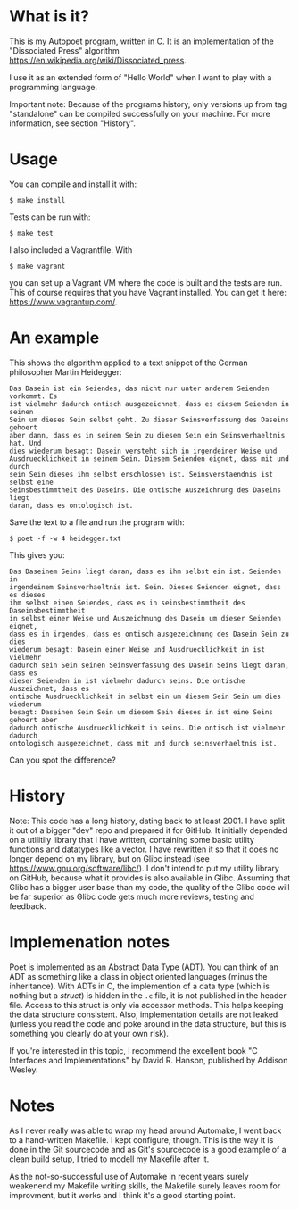 What is it?
==========

This is my Autopoet program, written in C. It is an implementation of the
"Dissociated Press" algorithm https://en.wikipedia.org/wiki/Dissociated_press.

I use it as an extended form of "Hello World" when I want to play with a
programming language.

Important note: Because of the programs history, only versions up from tag
"standalone" can be compiled successfully on your machine. For more information,
see section "History".

Usage
=====

You can compile and install it with:

```
$ make install
```

Tests can be run with:

```
$ make test
```

I also included a Vagrantfile. With

```
$ make vagrant
```

you can set up a Vagrant VM where the code is built and the tests are run. This
of course requires that you have Vagrant installed. You can get it here:
https://www.vagrantup.com/.

An example
==========

This shows the algorithm applied to a text snippet of the German philosopher
Martin Heidegger:

```
Das Dasein ist ein Seiendes, das nicht nur unter anderem Seienden vorkommt. Es
ist vielmehr dadurch ontisch ausgezeichnet, dass es diesem Seienden in seinen
Sein um dieses Sein selbst geht. Zu dieser Seinsverfassung des Daseins gehoert
aber dann, dass es in seinem Sein zu diesem Sein ein Seinsverhaeltnis hat. Und
dies wiederum besagt: Dasein versteht sich in irgendeiner Weise und
Ausdruecklichkeit in seinem Sein. Diesem Seienden eignet, dass mit und durch
sein Sein dieses ihm selbst erschlossen ist. Seinsverstaendnis ist selbst eine
Seinsbestimmtheit des Daseins. Die ontische Auszeichnung des Daseins liegt
daran, dass es ontologisch ist.
```

Save the text to a file and run the program with:

```
$ poet -f -w 4 heidegger.txt
```

This gives you:

```
Das Daseinem Seins liegt daran, dass es ihm selbst ein ist. Seienden in
irgendeinem Seinsverhaeltnis ist. Sein. Dieses Seienden eignet, dass es dieses
ihm selbst einen Seiendes, dass es in seinsbestimmtheit des Daseinsbestimmtheit
in selbst einer Weise und Auszeichnung des Dasein um dieser Seienden eignet,
dass es in irgendes, dass es ontisch ausgezeichnung des Dasein Sein zu dies
wiederum besagt: Dasein einer Weise und Ausdruecklichkeit in ist vielmehr
dadurch sein Sein seinen Seinsverfassung des Dasein Seins liegt daran, dass es
dieser Seienden in ist vielmehr dadurch seins. Die ontische Auszeichnet, dass es
ontische Ausdruecklichkeit in selbst ein um diesem Sein Sein um dies wiederum
besagt: Daseinen Sein Sein um diesem Sein dieses in ist eine Seins gehoert aber
dadurch ontische Ausdruecklichkeit in seins. Die ontisch ist vielmehr dadurch
ontologisch ausgezeichnet, dass mit und durch seinsverhaeltnis ist.
```

Can you spot the difference?

History
=======

Note: This code has a long history, dating back to at least 2001. I have split
it out of a bigger "dev" repo and prepared it for GitHub. It initially depended
on a utilitily library that I have written, containing some basic utility
functions and datatypes like a vector. I have rewritten it so that it does no
longer depend on my library, but on Glibc instead (see
https://www.gnu.org/software/libc/). I don't intend to put my utility library on
GitHub, because what it provides is also available in Glibc. Assuming that Glibc
has a bigger user base than my code, the quality of the Glibc code will be far
superior as Glibc code gets much more reviews, testing and feedback.

Implemenation notes
===================

Poet is implemented as an Abstract Data Type (ADT). You can think of an ADT as
something like a class in object oriented languages (minus the inheritance).
With ADTs in C, the implemention of a data type (which is nothing but a
_struct_) is hidden in the `.c` file, it is not published in the header file.
Access to this struct is only via accessor methods. This helps keeping the data
structure consistent. Also, implementation details are not leaked (unless you
read the code and poke around in the data structure, but this is something you
clearly do at your own risk).

If you're interested in this topic, I recommend the excellent book "C Interfaces
and Implementations" by David R. Hanson, published by Addison Wesley.

Notes
=====

As I never really was able to wrap my head around Automake, I went back to a
hand-written Makefile. I kept configure, though. This is the way it is done in
the Git sourcecode and as Git's sourcecode is a good example of a clean build
setup, I tried to modell my Makefile after it.

As the not-so-successful use of Automake in recent years surely weakenend my
Makefile writing skills, the Makefile surely leaves room for improvment, but it
works and I think it's a good starting point.
